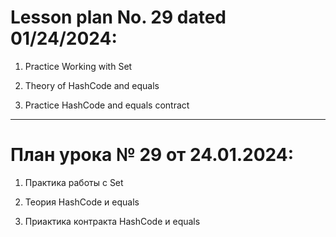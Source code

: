 # Lesson plan No. 29 dated 01/24/2024:

1. Practice Working with Set

2. Theory of HashCode and equals

3. Practice HashCode and equals contract

_________________________________________________

# План урока № 29 от 24.01.2024:

1. Практика работы с Set

2. Теория HashCode и equals

3. Приактика контракта HashCode и equals




















